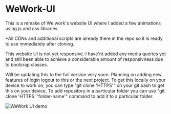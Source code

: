 # WeWork-UI
This is a remake of We work's website UI where I added a few animations using js and css libraries.

*All CDNs and additional scripts are already there in the repo so it is ready to use immediately after cloning.

This website UI is not yet responsive. I have'nt added any media queries yet and still been able to achieve a considerable amount of responsivness due to bootsrap classes.

Will be updating this to the full version very soon. 
Planning on adding new features of login logout to this or the next project.
To get this locally on your device to work on, you can type "git clone 'HTTPS'" on your git bash to get this on your device. 
To add repository in a particular folder you can use "git clone 'HTTPS' 'folder-name'" command to add it to a particular folder.
  
![WeWork UI demo](https://github.com/Pranav016/WeWork-UI/blob/master/demo/demo.gif?raw=true)
